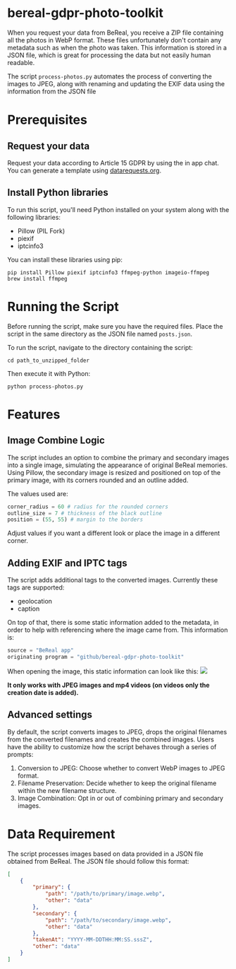 # bereal-gdpr-photo-toolkit

When you request your data from BeReal, you receive a ZIP file containing all the photos in WebP format. These files unfortunately don't contain any metadata such as when the photo was taken. This information is stored in a JSON file, which is great for processing the data but not easily human readable.

The script `process-photos.py` automates the process of converting the images to JPEG, along with renaming and updating the EXIF data using the information from the JSON file

# Prerequisites

## Request your data

Request your data according to Article 15 GDPR by using the in app chat. You can generate a template using [datarequests.org](https://www.datarequests.org/generator/).

## Install Python libraries

To run this script, you'll need Python installed on your system along with the following libraries:

-   Pillow (PIL Fork)
-   piexif
-   iptcinfo3

You can install these libraries using pip:

```console
pip install Pillow piexif iptcinfo3 ffmpeg-python imageio-ffmpeg
brew install ffmpeg
```

# Running the Script

Before running the script, make sure you have the required files. Place the script in the same directory as the JSON file named `posts.json`.

To run the script, navigate to the directory containing the script:

```console
cd path_to_unzipped_folder
```

Then execute it with Python:

```console
python process-photos.py
```

# Features

## Image Combine Logic

The script includes an option to combine the primary and secondary images into a single image, simulating the appearance of original BeReal memories. Using Pillow, the secondary image is resized and positioned on top of the primary image, with its corners rounded and an outline added.

The values used are:

```python
corner_radius = 60 # radius for the rounded corners
outline_size = 7 # thickness of the black outline
position = (55, 55) # margin to the borders
```

Adjust values if you want a different look or place the image in a different corner.

## Adding EXIF and IPTC tags

The script adds additional tags to the converted images. Currently these tags are supported:

-   geolocation
-   caption

On top of that, there is some static information added to the metadata, in order to help with referencing where the image came from. This information is:

```python
source = "BeReal app"
originating program = "github/bereal-gdpr-photo-toolkit"
```

When opening the image, this static information can look like this:
![](images/screenshot_iptc.png)

**It only works with JPEG images and mp4 videos (on videos only the creation date is added).**

## Advanced settings

By default, the script converts images to JPEG, drops the original filenames from the converted filenames and creates the combined images. Users have the ability to customize how the script behaves through a series of prompts:

1. Conversion to JPEG: Choose whether to convert WebP images to JPEG format.
2. Filename Preservation: Decide whether to keep the original filename within the new filename structure.
3. Image Combination: Opt in or out of combining primary and secondary images.

# Data Requirement

The script processes images based on data provided in a JSON file obtained from BeReal. The JSON file should follow this format:

```json
[
    {
        "primary": {
            "path": "/path/to/primary/image.webp",
            "other": "data"
        },
        "secondary": {
            "path": "/path/to/secondary/image.webp",
            "other": "data"
        },
        "takenAt": "YYYY-MM-DDTHH:MM:SS.sssZ",
        "other": "data"
    }
]
```
